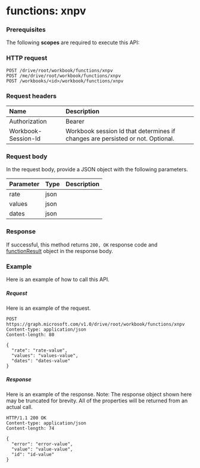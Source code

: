 # functions: xnpv


### Prerequisites
The following **scopes** are required to execute this API: 
### HTTP request
<!-- { "blockType": "ignored" } -->
```http
POST /drive/root/workbook/functions/xnpv
POST /me/drive/root/workbook/functions/xnpv
POST /workbooks/<id>/workbook/functions/xnpv

```
### Request headers
| Name       | Description|
|:---------------|:----------|
| Authorization  | Bearer <code>|
| Workbook-Session-Id  | Workbook session Id that determines if changes are persisted or not. Optional.|

### Request body
In the request body, provide a JSON object with the following parameters.

| Parameter	   | Type	|Description|
|:---------------|:--------|:----------|
|rate|json||
|values|json||
|dates|json||

### Response
If successful, this method returns `200, OK` response code and [functionResult](../resources/functionresult.md) object in the response body.

### Example
Here is an example of how to call this API.
##### Request
Here is an example of the request.
<!-- {
  "blockType": "request",
  "name": "functions_xnpv"
}-->
```http
POST https://graph.microsoft.com/v1.0/drive/root/workbook/functions/xnpv
Content-type: application/json
Content-length: 80

{
  "rate": "rate-value",
  "values": "values-value",
  "dates": "dates-value"
}
```

##### Response
Here is an example of the response. Note: The response object shown here may be truncated for brevity. All of the properties will be returned from an actual call.
<!-- {
  "blockType": "response",
  "truncated": true,
  "@odata.type": "microsoft.graph.functionResult"
} -->
```http
HTTP/1.1 200 OK
Content-type: application/json
Content-length: 74

{
  "error": "error-value",
  "value": "value-value",
  "id": "id-value"
}
```

<!-- uuid: 8fcb5dbc-d5aa-4681-8e31-b001d5168d79
2015-10-25 14:57:30 UTC -->
<!-- {
  "type": "#page.annotation",
  "description": "functions: xnpv",
  "keywords": "",
  "section": "documentation",
  "tocPath": ""
}-->